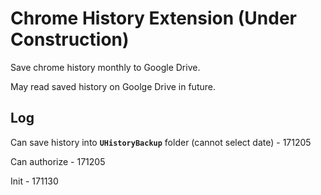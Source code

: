 # Chrome History Extension (Under Construction)

Save chrome history monthly to Google Drive.

May read saved history on Goolge Drive in future.

## Log

Can save history into **`UHistoryBackup`** folder (cannot select date) - 171205

Can authorize - 171205

Init - 171130
